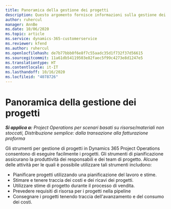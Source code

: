 ```yaml
---
title: Panoramica della gestione dei progetti
description: Questo argomento fornisce informazioni sulla gestione dei progetti in Dynamics 365 Project Operations.
author: ruhercul
manager: AnnBe
ms.date: 10/06/2020
ms.topic: article
ms.service: dynamics-365-customerservice
ms.reviewer: kfend
ms.author: ruhercul
ms.openlocfilehash: de7b77bbb0f6e8f7c55aadc35d1f732f37d56615
ms.sourcegitcommit: 11a61db54119503e82faec5f99c4273e8d1247e5
ms.translationtype: HT
ms.contentlocale: it-IT
ms.lasthandoff: 10/16/2020
ms.locfileid: "4078726"
---
```

# <a name="project-management-overview"></a>Panoramica della gestione dei progetti

_**Si applica a:** Project Operations per scenari basati su risorse/materiali non stoccati, Distribuzione semplice: dalla transazione alla fatturazione proforma_

Gli strumenti per gestione di progetti in Dynamics 365 Project Operations consentono di eseguire facilmente i progetti. Gli strumenti di pianificazione assicurano la produttività dei responsabili e dei team di progetto. Alcune delle attività per le quali è possibile utilizzare tali strumenti includono:

- Pianificare progetti utilizzando una pianificazione del lavoro e stime.
- Stimare e tenere traccia dei costi e dei ricavi dei progetti.
- Utilizzare stime di progetto durante il processo di vendita.
- Prevedere requisiti di risorsa per i progetti nella pipeline
- Consegnare i progetti tenendo traccia dell'avanzamento e del consumo dei costi.
